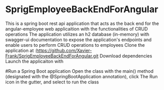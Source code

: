 # SprigEmployeeBackEndForAngular

This is a spring boot rest api application that acts as the back end for the angular-employee web applicaition with the functionalities of CRUD operations 
The application utilizes an h2 database (in-memory) with swagger-ui documentation to expose the application's endpoints and enable users to perform CRUD operations to employees
Clone the application at :https://github.com/Xavier-Frank/SprigEmployeeBackEndForAngular.git
Download dependencies
Launch the applicaiton with 

#Run a Spring Boot application
Open the class with the main() method (designated with the @SpringBootApplication annotation), click The Run icon in the gutter, and select to run the class
